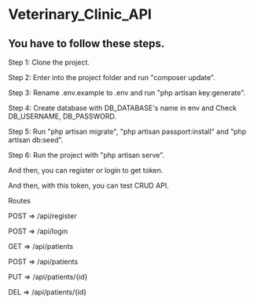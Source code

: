 <h1>Veterinary_Clinic_API</h1>

<h2>You have to follow these steps.</h2>

<p>Step 1: Clone the project.</p>
<p>Step 2: Enter into the project folder and run "composer update".</p>
<p>Step 3: Rename .env.example to .env and run "php artisan key:generate".</p>
<p>Step 4: Create database with DB_DATABASE's name in env and Check DB_USERNAME, DB_PASSWORD.</p>
<p>Step 5: Run "php artisan migrate", "php artisan passport:install" and "php artisan db:seed".</p>
<p>Step 6: Run the project with "php artisan serve".</p>
<p>And then, you can register or login to get token.</p>
<p>And then, with this token, you can test CRUD API.</p>

<p>Routes</p>
<p>POST => /api/register</p>
<p>POST => /api/login</p>
<p>GET => /api/patients</p>
<p>POST => /api/patients</p>
<p>PUT => /api/patients/{id}</p>
<p>DEL => /api/patients/{id}</p>
